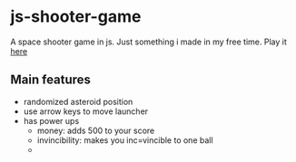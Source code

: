 # js-shooter-game
A space shooter game in js. Just something i made in my free time. Play it [here](https://skparab1.github.io/r/game)

## Main features
- randomized asteroid position
- use arrow keys to move launcher
- has power ups
  - money: adds 500 to your score
  - invincibility: makes you inc=vincible to one ball
  - 
